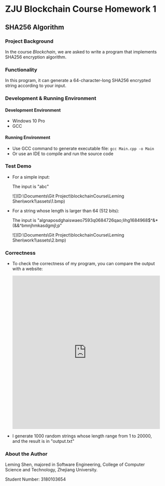 # ZJU Blockchain Course		Homework 1

## SHA256 Algorithm

### Project Background

In the course *Blockchain*, we are asked to write a program that implements SHA256 encryption algorithm.

### Functionality

In this program, it can generate a 64-character-long SHA256 encrypted string according to your input.

### Development & Running Environment

#### Development Environment

- Windows 10 Pro
- GCC

#### Running Environment

- Use GCC command to generate executable file: ```gcc Main.cpp -o Main```
- Or use an IDE to compile and run the source code

### Test Demo

- For a simple input:

  The input is "abc"

  ![](D:\Documents\Git Project\blockchainCourse\Leming Shen\work1\assets\1.bmp)

- For a string whose length is larger than 64 (512 bits):

  The input is "algnaposdghaiswaeo7593q0684726qao;lihg1684968$^&*(&&^bmnjhmkasdgmjl;p"

  ![](D:\Documents\Git Project\blockchainCourse\Leming Shen\work1\assets\2.bmp)

### Correctness

- To check the correctness of my program, you can compare the output with a website:

  <embed src="http://www.jsons.cn/sha/" width="100%" height="500"></embed>

- I generate 1000 random strings whose length range from 1 to 20000, and the result is in "output.txt"

### About the Author

Leming Shen, majored in Software Engineering, College of Computer Science and Technology, Zhejiang University.

Student Number: 3180103654